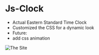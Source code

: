 # Js-Clock

- Actual Eastern Standard Time Clock
- Customized the CSS for a dynamic look 
- Future:
- add css animation

![The Site](/Desktop/Clock.jpeg)

